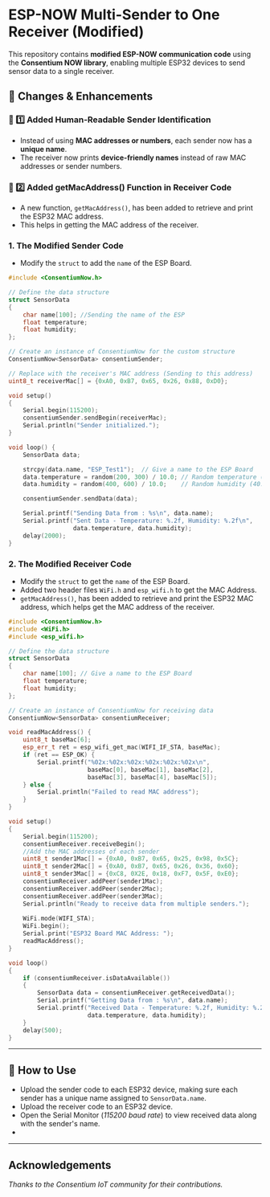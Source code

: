 # ESP-NOW Multi-Sender to One Receiver (Modified)

This repository contains **modified ESP-NOW communication code** using the **Consentium NOW library**, enabling multiple ESP32 devices to send sensor data to a single receiver.

## 🚀 Changes & Enhancements

### 🔹 1️⃣ Added Human-Readable Sender Identification
- Instead of using **MAC addresses or numbers**, each sender now has a **unique name**.
- The receiver now prints **device-friendly names** instead of raw MAC addresses or sender numbers.

### 🔹 2️⃣ Added getMacAddress() Function in Receiver Code
 - A new function, `getMacAddress()`, has been added to retrieve and print the ESP32 MAC address.
 - This helps in getting the MAC address of the receiver.


### **1. The Modified Sender Code**
 - Modify the `struct` to add the `name` of the ESP Board.

```cpp
#include <ConsentiumNow.h>

// Define the data structure
struct SensorData 
{
    char name[100]; //Sending the name of the ESP
    float temperature;
    float humidity;
};

// Create an instance of ConsentiumNow for the custom structure
ConsentiumNow<SensorData> consentiumSender;

// Replace with the receiver's MAC address (Sending to this address)
uint8_t receiverMac[] = {0xA0, 0xB7, 0x65, 0x26, 0x88, 0xD0}; 

void setup() 
{
    Serial.begin(115200);
    consentiumSender.sendBegin(receiverMac);
    Serial.println("Sender initialized.");
}

void loop() {
    SensorData data;

    strcpy(data.name, "ESP_Test1");  // Give a name to the ESP Board
    data.temperature = random(200, 300) / 10.0; // Random temperature (20.0 - 30.0°C)
    data.humidity = random(400, 600) / 10.0;    // Random humidity (40.0 - 60.0%)

    consentiumSender.sendData(data);

    Serial.printf("Sending Data from : %s\n", data.name);
    Serial.printf("Sent Data - Temperature: %.2f, Humidity: %.2f\n", 
                  data.temperature, data.humidity);
    delay(2000);
}
```

### **2. The Modified Receiver Code**
 - Modify the `struct` to get the `name` of the ESP Board.
 -  Added two header files `WiFi.h` and `esp_wifi.h` to get the MAC Address.
 - `getMacAddress()`, has been added to retrieve and print the ESP32 MAC address, which helps get the MAC address of the receiver.
 

```cpp
#include <ConsentiumNow.h>
#include <WiFi.h>
#include <esp_wifi.h>

// Define the data structure
struct SensorData 
{
    char name[100]; // Give a name to the ESP Board
    float temperature;
    float humidity;
};

// Create an instance of ConsentiumNow for receiving data
ConsentiumNow<SensorData> consentiumReceiver;

void readMacAddress() {
    uint8_t baseMac[6];
    esp_err_t ret = esp_wifi_get_mac(WIFI_IF_STA, baseMac);
    if (ret == ESP_OK) {
        Serial.printf("%02x:%02x:%02x:%02x:%02x:%02x\n",
                      baseMac[0], baseMac[1], baseMac[2],
                      baseMac[3], baseMac[4], baseMac[5]);
    } else {
        Serial.println("Failed to read MAC address");
    }
}

void setup() 
{
    Serial.begin(115200);
    consentiumReceiver.receiveBegin();
    //Add the MAC addresses of each sender
    uint8_t sender1Mac[] = {0xA0, 0xB7, 0x65, 0x25, 0x98, 0x5C}; 
    uint8_t sender2Mac[] = {0xA0, 0xB7, 0x65, 0x26, 0x36, 0x60}; 
    uint8_t sender3Mac[] = {0xC8, 0X2E, 0x18, 0xF7, 0x5F, 0xE0}; 
    consentiumReceiver.addPeer(sender1Mac);
    consentiumReceiver.addPeer(sender2Mac);
    consentiumReceiver.addPeer(sender3Mac);
    Serial.println("Ready to receive data from multiple senders.");
    
    WiFi.mode(WIFI_STA);
    WiFi.begin();
    Serial.print("ESP32 Board MAC Address: ");
    readMacAddress();
}

void loop() 
{
    if (consentiumReceiver.isDataAvailable()) 
    {
        SensorData data = consentiumReceiver.getReceivedData();
        Serial.printf("Getting Data from : %s\n", data.name);
        Serial.printf("Received Data - Temperature: %.2f, Humidity: %.2f\n", 
                      data.temperature, data.humidity);
    }
    delay(500);
}
```
---
## 🚀 How to Use
 - Upload the sender code to each ESP32 device, making sure each sender has a unique name assigned to `SensorData.name`.
 - Upload the receiver code to an ESP32 device.
 - Open the Serial Monitor (*115200 baud rate*) to view received data along with the sender's name.
 - 
 ---
## Acknowledgements
*Thanks to the Consentium IoT community for their contributions.*
